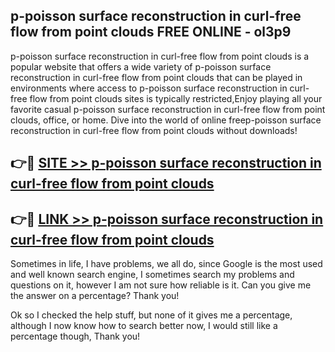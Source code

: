 ## p-poisson surface reconstruction in curl-free flow from point clouds FREE ONLINE - ol3p9

p-poisson surface reconstruction in curl-free flow from point clouds is a popular website that offers a wide variety of p-poisson surface reconstruction in curl-free flow from point clouds that can be played in environments where access to p-poisson surface reconstruction in curl-free flow from point clouds sites is typically restricted,Enjoy playing all your favorite casual p-poisson surface reconstruction in curl-free flow from point clouds, office, or home. Dive into the world of online freep-poisson surface reconstruction in curl-free flow from point clouds without downloads!

## 👉🔴 [SITE >> p-poisson surface reconstruction in curl-free flow from point clouds](http://news.freeplayer.one?title=p-poisson_surface_reconstruction_in_curl-free_flow_from_point_clouds&ref=FRRE)

## 👉🔴 [LINK >> p-poisson surface reconstruction in curl-free flow from point clouds](http://news.freeplayer.one?title=p-poisson_surface_reconstruction_in_curl-free_flow_from_point_clouds&ref=FREE)

Sometimes in life, I have problems, we all do, since Google is the most used and well known search engine, I sometimes search my problems and questions on it, however I am not sure how reliable is it. Can you give me the answer on a percentage? Thank you!

Ok so I checked the help stuff, but none of it gives me a percentage, although I now know how to search better now, I would still like a percentage though, Thank you!